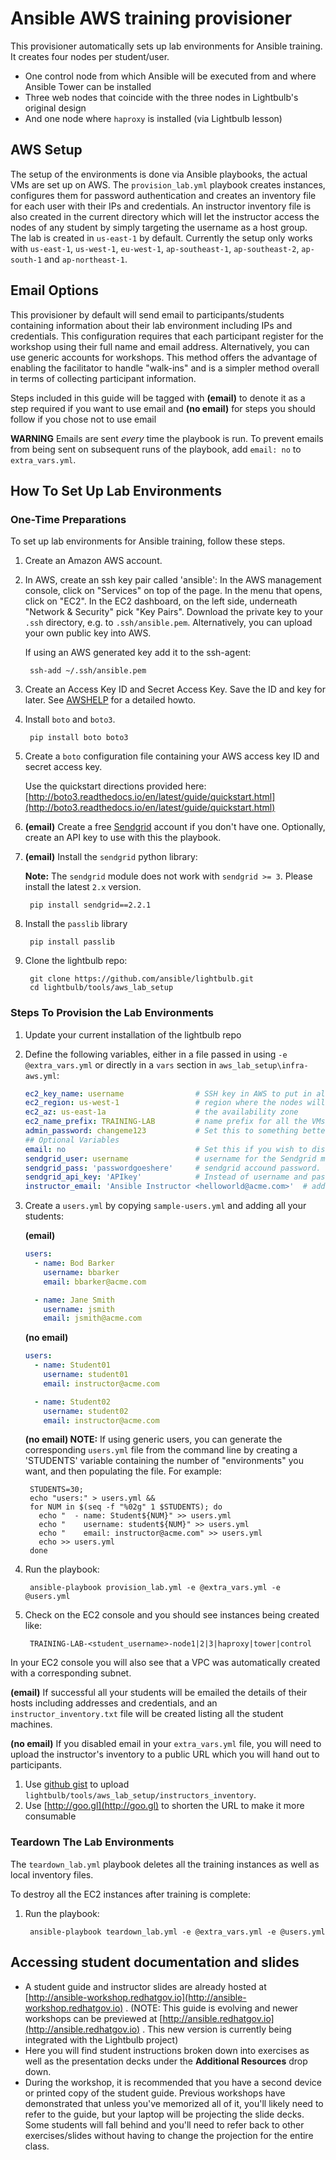 # Ansible AWS training provisioner

This provisioner automatically sets up lab environments for Ansible training. It creates four nodes per student/user.

* One control node from which Ansible will be executed from and where Ansible Tower can be installed
* Three web nodes that coincide with the three nodes in Lightbulb's original design
* And one node where `haproxy` is installed (via Lightbulb lesson)

## AWS Setup

The setup of the environments is done via Ansible playbooks, the actual VMs are set up on AWS. The `provision_lab.yml` playbook creates instances, configures them for password authentication and creates an inventory file for each user with their IPs and credentials. An instructor inventory file is also created in the current directory which will let the instructor access the nodes of any student by simply targeting the username as a host group. The lab is created in `us-east-1` by default.  Currently the setup only works with `us-east-1`, `us-west-1`, `eu-west-1`, `ap-southeast-1`, `ap-southeast-2`, `ap-south-1` and `ap-northeast-1`.

## Email Options

This provisioner by default will send email to participants/students containing information about their lab environment including IPs and credentials. This configuration requires that each participant register for the workshop using their full name and email address.   Alternatively, you can use generic accounts for workshops.  This method offers the advantage of enabling the facilitator to handle "walk-ins" and is a simpler method overall in terms of collecting participant information.

Steps included in this guide will be tagged with __(email)__ to denote it as a step required if you want to use email and __(no email)__ for steps you should follow if you chose not to use email

**WARNING** Emails are sent _every_ time the playbook is run. To prevent emails from being sent on subsequent runs of the playbook, add `email: no` to `extra_vars.yml`.

## How To Set Up Lab Environments

### One-Time Preparations

To set up lab environments for Ansible training, follow these steps.

1. Create an Amazon AWS account.

1. In AWS, create an ssh key pair called 'ansible': In the AWS management console, click on "Services" on top of the page. In the menu that opens, click on "EC2". In the EC2 dashboard, on the left side, underneath "Network & Security" pick "Key Pairs". Download the private key to your `.ssh` directory, e.g. to `.ssh/ansible.pem`. Alternatively, you can upload your own public key into AWS.

      If using an AWS generated key add it to the ssh-agent:

        ssh-add ~/.ssh/ansible.pem

1. Create an Access Key ID and Secret Access Key. Save the ID and key for later. See [AWSHELP](aws-directions/AWSHELP.md) for a detailed howto.

1. Install `boto` and `boto3`.

        pip install boto boto3

1. Create a `boto` configuration file containing your AWS access key ID and secret access key.

      Use the quickstart directions provided here: [http://boto3.readthedocs.io/en/latest/guide/quickstart.html](http://boto3.readthedocs.io/en/latest/guide/quickstart.html)

1. __(email)__ Create a free [Sendgrid](http://sendgrid.com) account if you don't have one. Optionally, create an API key to use with this the playbook.

1. __(email)__ Install the `sendgrid` python library:

    **Note:** The `sendgrid` module does not work with `sendgrid >= 3`. Please install the latest `2.x` version.

        pip install sendgrid==2.2.1

1. Install the `passlib` library

        pip install passlib

1. Clone the lightbulb repo:

        git clone https://github.com/ansible/lightbulb.git
        cd lightbulb/tools/aws_lab_setup

### Steps To Provision the Lab Environments

1. Update your current installation of the lightbulb repo

1. Define the following variables, either in a file passed in using `-e @extra_vars.yml` or directly in a `vars` section in `aws_lab_setup\infra-aws.yml`:

      ```yaml
      ec2_key_name: username                # SSH key in AWS to put in all the instances
      ec2_region: us-west-1                 # region where the nodes will live
      ec2_az: us-east-1a                    # the availability zone
      ec2_name_prefix: TRAINING-LAB         # name prefix for all the VMs
      admin_password: changeme123           # Set this to something better if you'd like. Defaults to 'LearnAnsible[two digit month][two digit year]', e.g., LearnAnsible0416
      ## Optional Variables
      email: no                             # Set this if you wish to disable email
      sendgrid_user: username               # username for the Sendgrid module.  Not required if "email: no" is set
      sendgrid_pass: 'passwordgoeshere'     # sendgrid accound password.  Not required if "email: no" is set
      sendgrid_api_key: 'APIkey'            # Instead of username and password, you may use an API key. Don't define both. Not required if "email: no" is set
      instructor_email: 'Ansible Instructor <helloworld@acme.com>'  # address you want the emails to arrive from. Not required if "email: no" is set
      ```

1. Create a `users.yml` by copying `sample-users.yml` and adding all your students:

    __(email)__

    ```yaml
    users:
      - name: Bod Barker
        username: bbarker
        email: bbarker@acme.com

      - name: Jane Smith
        username: jsmith
        email: jsmith@acme.com
    ```

    __(no email)__

    ```yaml
    users:
      - name: Student01
        username: student01
        email: instructor@acme.com

      - name: Student02
        username: student02
        email: instructor@acme.com
    ```

    **(no email) NOTE:**  If using generic users, you can generate the corresponding
`users.yml` file from the command line by creating a 'STUDENTS' variable
containing the number of "environments" you want, and then populating the file.
For example:

        STUDENTS=30;
        echo "users:" > users.yml &&
        for NUM in $(seq -f "%02g" 1 $STUDENTS); do
          echo "  - name: Student${NUM}" >> users.yml
          echo "    username: student${NUM}" >> users.yml
          echo "    email: instructor@acme.com" >> users.yml
          echo >> users.yml
        done

1. Run the playbook:

        ansible-playbook provision_lab.yml -e @extra_vars.yml -e @users.yml

1. Check on the EC2 console and you should see instances being created like:

        TRAINING-LAB-<student_username>-node1|2|3|haproxy|tower|control

In your EC2 console you will also see that a VPC was automatically created with a corresponding subnet.

__(email)__ If successful all your students will be emailed the details of their hosts including addresses and credentials, and an `instructor_inventory.txt` file will be created listing all the student machines.

__(no email)__ If you disabled email in your `extra_vars.yml` file, you will need to upload the instructor's inventory to a public URL which you will hand out to participants.

1. Use [github gist](https://gist.github.com/) to upload `lightbulb/tools/aws_lab_setup/instructors_inventory`.
1. Use [http://goo.gl](http://goo.gl) to shorten the URL to make it more consumable

### Teardown The Lab Environments

The `teardown_lab.yml` playbook deletes all the training instances as well as local inventory files.

To destroy all the EC2 instances after training is complete:

1. Run the playbook:

        ansible-playbook teardown_lab.yml -e @extra_vars.yml -e @users.yml

## Accessing student documentation and slides

* A student guide and instructor slides are already hosted at [http://ansible-workshop.redhatgov.io](http://ansible-workshop.redhatgov.io) . (NOTE:  This guide is evolving and newer workshops can be previewed at [http://ansible.redhatgov.io](http://ansible.redhatgov.io) . This new version is currently being integrated with the Lightbulb project)
* Here you will find student instructions broken down into exercises as well as the presentation decks under the __Additional Resources__ drop down.
* During the workshop, it is recommended that you have a second device or printed copy of the student guide.  Previous workshops have demonstrated that unless you've memorized all of it, you'll likely need to refer to the guide, but your laptop will be projecting the slide decks.  Some students will fall behind and you'll need to refer back to other exercises/slides without having to change the projection for the entire class.


